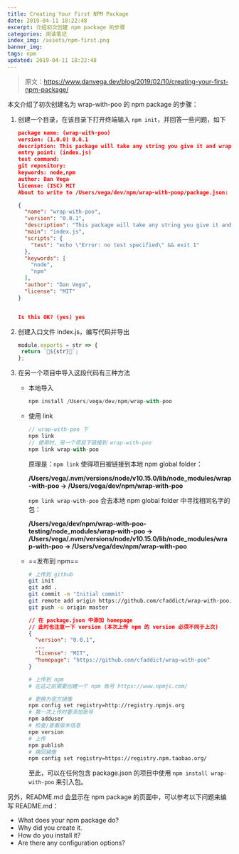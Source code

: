 ```yaml
---
title: Creating Your First NPM Package
date: 2019-04-11 18:22:48
excerpt: 介绍初次创建 npm package 的步骤
categories: 阅读笔记
index_img: /assets/npm-first.png
banner_img:
tags: npm
updated: 2019-04-11 18:22:48
---
```


> 原文：<https://www.danvega.dev/blog/2019/02/10/creating-your-first-npm-package/>

本文介绍了初次创建名为 wrap-with-poo 的 npm package 的步骤：

1. 创建一个目录，在该目录下打开终端输入 `npm init`，并回答一些问题，如下

   ```json
   package name: (wrap-with-poo)
   version: (1.0.0) 0.0.1
   description: This package will take any string you give it and wrap it with the poop emjoi
   entry point: (index.js)
   test command:
   git repository:
   keywords: node,npm
   author: Dan Vega
   license: (ISC) MIT
   About to write to /Users/vega/dev/npm/wrap-with-poop/package.json:
   
   {
     "name": "wrap-with-poo",
     "version": "0.0.1",
     "description": "This package will take any string you give it and wrap it with the poop emjoi",
     "main": "index.js",
     "scripts": {
       "test": "echo \"Error: no test specified\" && exit 1"
     },
     "keywords": [
       "node",
       "npm"
     ],
     "author": "Dan Vega",
     "license": "MIT"
   }
   
   
   Is this OK? (yes) yes
   ```

2. 创建入口文件 index.js，编写代码并导出

    ```js
   module.exports = str => {
     return `💩${str}💩`;
   };
   ```

3. 在另一个项目中导入这段代码有三种方法

   - 本地导入

     ```js
     npm install /Users/vega/dev/npm/wrap-with-poo
     ```

   - 使用 link

     ```js
     // wrap-with-poo 下
     npm link
     // 使用时，另一个项目下链接到 wrap-with-poo
     npm link wrap-with-poo
     ```

     原理是：`npm link` 使得项目被链接到本地 npm global folder：

     **/Users/vega/.nvm/versions/node/v10.15.0/lib/node_modules/wrap-with-poo -> /Users/vega/dev/npm/wrap-with-poo**

     `npm link wrap-with-poo` 会去本地 npm global folder 中寻找相同名字的包：

     **/Users/vega/dev/npm/wrap-with-poo-testing/node_modules/wrap-with-poo -> /Users/vega/.nvm/versions/node/v10.15.0/lib/node_modules/wra p-with-poo -> /Users/vega/dev/npm/wrap-with-poo**

   - ==发布到 npm== 

     ```bash
     # 上传到 github
     git init
     git add .
     git commit -m "Initial commit"
     git remote add origin https://github.com/cfaddict/wrap-with-poo.git
     git push -u origin master
     ```

     ```json
     // 在 package.json 中添加 homepage
     // 此时也注意一下 version (本次上传 npm 的 version 必须不同于上次)
     {
       "version": "0.0.1",
       ...
       "license": "MIT",
       "homepage": "https://github.com/cfaddict/wrap-with-poo"
     }
     ```

     ```bash
     # 上传到 npm 
     # 在这之前需要创建一个 npm 账号 https://www.npmjs.com/

     # 更换为官方镜像
     npm config set registry=http://registry.npmjs.org 
     # 第一次上传时要添加账号
     npm adduser
     # 检查/查看版本信息
     npm version
     # 上传
     npm publish
     # 换回镜像
     npm config set registry=https://registry.npm.taobao.org/
     ```

     至此，可以在任何包含 package.json 的项目中使用 `npm install wrap-with-poo` 来引入包。

另外，README.md 会显示在 npm package 的页面中，可以参考以下问题来编写 README.md：

- What does your npm package do?
- Why did you create it.
- How do you install it?
- Are there any configuration options?